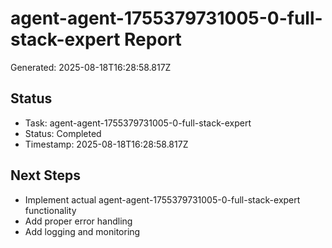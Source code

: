 # agent-agent-1755379731005-0-full-stack-expert Report

Generated: 2025-08-18T16:28:58.817Z

## Status
- Task: agent-agent-1755379731005-0-full-stack-expert
- Status: Completed
- Timestamp: 2025-08-18T16:28:58.817Z

## Next Steps
- Implement actual agent-agent-1755379731005-0-full-stack-expert functionality
- Add proper error handling
- Add logging and monitoring
